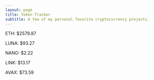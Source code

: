 ```yaml
---
layout: page
title: Token Tracker
subtitle: A few of my personal favorite cryptocurrency projects.
---
```


<!--BEGINCRYPTOINPUT-->
ETH: $2579.87

LUNA: $93.27

NANO: $2.22

LINK: $13.17

AVAX: $73.59

<!--ENDCRYPTOINPUT-->
